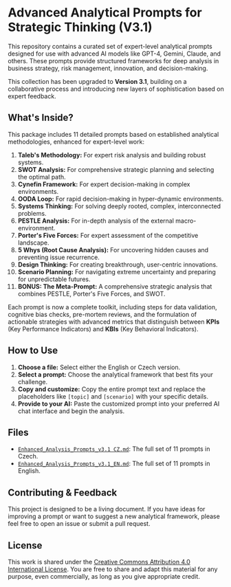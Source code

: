 # Advanced Analytical Prompts for Strategic Thinking (V3.1)

This repository contains a curated set of expert-level analytical prompts designed for use with advanced AI models like GPT-4, Gemini, Claude, and others. These prompts provide structured frameworks for deep analysis in business strategy, risk management, innovation, and decision-making.

This collection has been upgraded to **Version 3.1**, building on a collaborative process and introducing new layers of sophistication based on expert feedback.

## What's Inside?

This package includes 11 detailed prompts based on established analytical methodologies, enhanced for expert-level work:

1.  **Taleb's Methodology:** For expert risk analysis and building robust systems.
2.  **SWOT Analysis:** For comprehensive strategic planning and selecting the optimal path.
3.  **Cynefin Framework:** For expert decision-making in complex environments.
4.  **OODA Loop:** For rapid decision-making in hyper-dynamic environments.
5.  **Systems Thinking:** For solving deeply rooted, complex, interconnected problems.
6.  **PESTLE Analysis:** For in-depth analysis of the external macro-environment.
7.  **Porter's Five Forces:** For expert assessment of the competitive landscape.
8.  **5 Whys (Root Cause Analysis):** For uncovering hidden causes and preventing issue recurrence.
9.  **Design Thinking:** For creating breakthrough, user-centric innovations.
10. **Scenario Planning:** For navigating extreme uncertainty and preparing for unpredictable futures.
11. **BONUS: The Meta-Prompt:** A comprehensive strategic analysis that combines PESTLE, Porter's Five Forces, and SWOT.

Each prompt is now a complete toolkit, including steps for data validation, cognitive bias checks, pre-mortem reviews, and the formulation of actionable strategies with advanced metrics that distinguish between **KPIs** (Key Performance Indicators) and **KBIs** (Key Behavioral Indicators).

## How to Use

1.  **Choose a file:** Select either the English or Czech version.
2.  **Select a prompt:** Choose the analytical framework that best fits your challenge.
3.  **Copy and customize:** Copy the entire prompt text and replace the placeholders like `[topic]` and `[scenario]` with your specific details.
4.  **Provide to your AI:** Paste the customized prompt into your preferred AI chat interface and begin the analysis.

## Files

* [`Enhanced_Analysis_Prompts_v3.1 CZ.md`](Enhanced_Analysis_Prompts_v3.1_CZ.md): The full set of 11 prompts in Czech.
* [`Enhanced_Analysis_Prompts_v3.1_EN.md`](Enhanced_Analysis_Prompts_v3.1_EN.md): The full set of 11 prompts in English.

## Contributing & Feedback

This project is designed to be a living document. If you have ideas for improving a prompt or want to suggest a new analytical framework, please feel free to open an issue or submit a pull request.

## License

This work is shared under the [Creative Commons Attribution 4.0 International License](http://creativecommons.org/licenses/by/4.0/). You are free to share and adapt this material for any purpose, even commercially, as long as you give appropriate credit.
